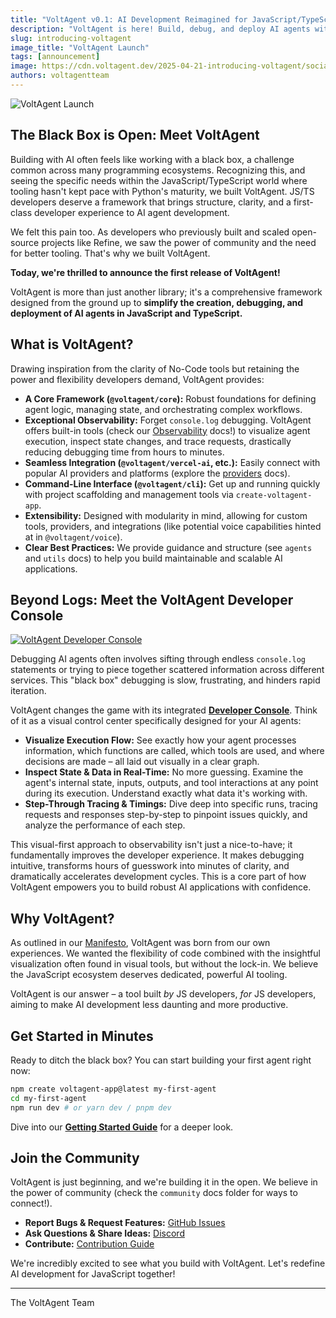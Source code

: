 ```yaml
---
title: "VoltAgent v0.1: AI Development Reimagined for JavaScript/TypeScript"
description: "VoltAgent is here! Build, debug, and deploy AI agents with unprecedented clarity and developer experience, built specifically for the JS/TS ecosystem."
slug: introducing-voltagent
image_title: "VoltAgent Launch"
tags: [announcement]
image: https://cdn.voltagent.dev/2025-04-21-introducing-voltagent/social.png
authors: voltagentteam
---
```


![VoltAgent Launch](./intro-image.png)

## The Black Box is Open: Meet VoltAgent

Building with AI often feels like working with a black box, a challenge common across many programming ecosystems. Recognizing this, and seeing the specific needs within the JavaScript/TypeScript world where tooling hasn't kept pace with Python's maturity, we built VoltAgent. JS/TS developers deserve a framework that brings structure, clarity, and a first-class developer experience to AI agent development.

We felt this pain too. As developers who previously built and scaled open-source projects like Refine, we saw the power of community and the need for better tooling. That's why we built VoltAgent.

**Today, we're thrilled to announce the first release of VoltAgent!**

VoltAgent is more than just another library; it's a comprehensive framework designed from the ground up to **simplify the creation, debugging, and deployment of AI agents in JavaScript and TypeScript.**

## What is VoltAgent?

Drawing inspiration from the clarity of No-Code tools but retaining the power and flexibility developers demand, VoltAgent provides:

- **A Core Framework (`@voltagent/core`):** Robust foundations for defining agent logic, managing state, and orchestrating complex workflows.
- **Exceptional Observability:** Forget `console.log` debugging. VoltAgent offers built-in tools (check our [Observability](/docs/observability/overview) docs!) to visualize agent execution, inspect state changes, and trace requests, drastically reducing debugging time from hours to minutes.
- **Seamless Integration (`@voltagent/vercel-ai`, etc.):** Easily connect with popular AI providers and platforms (explore the [providers](/docs/agents/providers/) docs).
- **Command-Line Interface (`@voltagent/cli`):** Get up and running quickly with project scaffolding and management tools via `create-voltagent-app`.
- **Extensibility:** Designed with modularity in mind, allowing for custom tools, providers, and integrations (like potential voice capabilities hinted at in `@voltagent/voice`).
- **Clear Best Practices:** We provide guidance and structure (see `agents` and `utils` docs) to help you build maintainable and scalable AI applications.

## Beyond Logs: Meet the VoltAgent Developer Console

[![VoltAgent Developer Console](https://cdn.voltagent.dev/readme/demo.gif)](https://console.voltagent.dev/)

Debugging AI agents often involves sifting through endless `console.log` statements or trying to piece together scattered information across different services. This "black box" debugging is slow, frustrating, and hinders rapid iteration.

VoltAgent changes the game with its integrated **[Developer Console](https://console.voltagent.dev/)**. Think of it as a visual control center specifically designed for your AI agents:

- **Visualize Execution Flow:** See exactly how your agent processes information, which functions are called, which tools are used, and where decisions are made – all laid out visually in a clear graph.
- **Inspect State & Data in Real-Time:** No more guessing. Examine the agent's internal state, inputs, outputs, and tool interactions at any point during its execution. Understand exactly what data it's working with.
- **Step-Through Tracing & Timings:** Dive deep into specific runs, tracing requests and responses step-by-step to pinpoint issues quickly, and analyze the performance of each step.

This visual-first approach to observability isn't just a nice-to-have; it fundamentally improves the developer experience. It makes debugging intuitive, transforms hours of guesswork into minutes of clarity, and dramatically accelerates development cycles. This is a core part of how VoltAgent empowers you to build robust AI applications with confidence.

## Why VoltAgent?

As outlined in our [Manifesto](/about), VoltAgent was born from our own experiences. We wanted the flexibility of code combined with the insightful visualization often found in visual tools, but without the lock-in. We believe the JavaScript ecosystem deserves dedicated, powerful AI tooling.

VoltAgent is our answer – a tool built _by_ JS developers, _for_ JS developers, aiming to make AI development less daunting and more productive.

## Get Started in Minutes

Ready to ditch the black box? You can start building your first agent right now:

```bash
npm create voltagent-app@latest my-first-agent
cd my-first-agent
npm run dev # or yarn dev / pnpm dev
```

Dive into our **[Getting Started Guide](/docs/)** for a deeper look.

## Join the Community

VoltAgent is just beginning, and we're building it in the open. We believe in the power of community (check the `community` docs folder for ways to connect!).

- **Report Bugs & Request Features:** [GitHub Issues](https://github.com/VoltAgent/voltagent/issues)
- **Ask Questions & Share Ideas:** [Discord](http://s.voltagent.dev/discord)
- **Contribute:** [Contribution Guide](/docs/community/contributing)

We're incredibly excited to see what you build with VoltAgent. Let's redefine AI development for JavaScript together!

---

The VoltAgent Team
